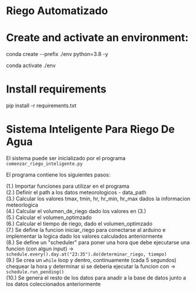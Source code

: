 # Riego Automatizado 

# Create and activate an environment:
conda create --prefix ./env python=3.8 -y

conda activate ./env

# Install requirements
pip install -r requirements.txt

# Sistema Inteligente Para Riego De Agua

El sistema puede ser inicializado por el programa `comenzar_riego_inteligente.py`

El programa contiene los siguientes pasos:

(1.) Importar funciones para utilizar en el programa  
(2.) Definir el path a los datos meteorologicos - data_path  
(3.) Calcular los valores tmax, tmin, hr, hr_min, hr_max dados la informacion meteorlogica  
(4.) Calcular el volumen_de_riego dado los valores en (3.)  
(5.) Calcular el volumen_optimzado  
(6.) Calcular el tiempo de riego, dado el volumen_optimzado  
(7.) Se define la funcion iniciar_riego para conectarse al arduino e implementar la logica dado los valores calculados anteriormente  
(8.) Se define un "scheduler" para poner una hora que debe ejecutarse una funcion (con algun input) -> `schedule.every().day.at("23:35").do(determinar_riego, tiempo)`  
(9.) Se crea un `while` loop y dentro, continuamente (cada 5 segundos) chequear la hora y determinar si se deberia ejecutar la funcion con -> `schedule.run_pending()`  
(10.) Se genera el resto de los datos para anadir a la base de datos junto a los datos coleccionados anteriormente  
